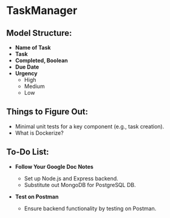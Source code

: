 # TaskManager

## Model Structure:

- **Name of Task**
- **Task**
- **Completed, Boolean**
- **Due Date**
- **Urgency**
  - High
  - Medium
  - Low

## Things to Figure Out:

- Minimal unit tests for a key component (e.g., task creation).
- What is Dockerize?

## To-Do List:

- **Follow Your Google Doc Notes**

  - Set up Node.js and Express backend.
  - Substitute out MongoDB for PostgreSQL DB.

- **Test on Postman**
  - Ensure backend functionality by testing on Postman.
